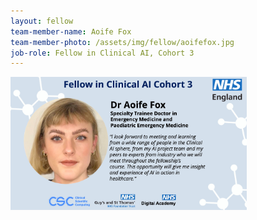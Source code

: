 ```yaml
---
layout: fellow
team-member-name: Aoife Fox
team-member-photo: /assets/img/fellow/aoifefox.jpg
job-role: Fellow in Clinical AI, Cohort 3
---
```

<img src="/assets/img/fellow/card/AFoxQuote.jpg" alt="Alt text" style="width:75%;">
